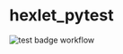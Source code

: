 # hexlet_pytest

![test badge workflow](https://github.com/ESKolpakov/hexlet_pytest/blob/main/.github/workflows/hello-world.yml/badge.svg)
